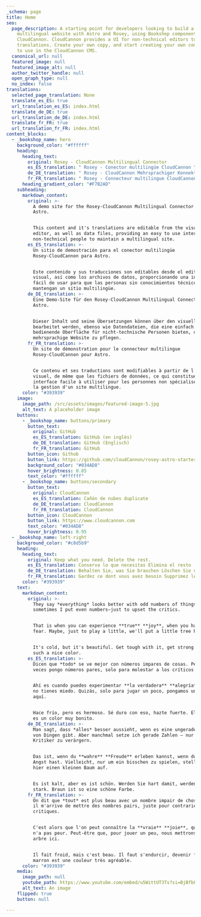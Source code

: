 ```yaml
---
_schema: page
title: Home
seo:
  page_description: A starting point for developers looking to build a
    multilingual website with Astro and Rosey, using Bookshop components in
    CloudCannon. CloudCannon provides a UI for non-technical editors to enter
    translations. Create your own copy, and start creating your own components
    to use in the CloudCannon CMS.
  canonical_url: null
  featured_image: null
  featured_image_alt: null
  author_twitter_handle: null
  open_graph_type: null
  no_index: false
translations:
  selected_page_translation: None
  translate_es_ES: true
  url_translation_es_ES: index.html
  translate_de_DE: true
  url_translation_de_DE: index.html
  translate_fr_FR: true
  url_translation_fr_FR: index.html
content_blocks:
  - _bookshop_name: hero
    background_color: "#ffffff"
    heading:
      heading_text:
        original: Rosey - CloudCannon Multilingual Connector
        es_ES_translation: " Rosey - Conector multilingüe CloudCannon "
        de_DE_translation: " Rosey - CloudCannon Mehrsprachiger Konnektor "
        fr_FR_translation: " Rosey - Connecteur multilingue CloudCannon "
      heading_gradient_color: "#F7B2AD"
    subheading:
      markdown_content:
        original: >-
          A demo site for the Rosey-CloudCannon Multilingual Connector for
          Astro.


          This content and it's translations are editable from the visual
          editor, as well as data files, providing an easy to use interface for
          non-technical people to maintain a multilingual site.
        es_ES_translation: >-
          Un sitio de demostración para el conector multilingüe
          Rosey-CloudCannon para Astro.


          Este contenido y sus traducciones son editables desde el editor
          visual, así como los archivos de datos, proporcionando una interfaz
          fácil de usar para que las personas sin conocimientos técnicos
          mantengan un sitio multilingüe.
        de_DE_translation: >-
          Eine Demo-Site für den Rosey-CloudCannon Multilingual Connector für
          Astro.


          Dieser Inhalt und seine Übersetzungen können über den visuellen Editor
          bearbeitet werden, ebenso wie Datendateien, die eine einfach zu
          bedienende Oberfläche für nicht-technische Personen bieten, um eine
          mehrsprachige Website zu pflegen.
        fr_FR_translation: >-
          Un site de démonstration pour le connecteur multilingue
          Rosey-CloudCannon pour Astro.


          Ce contenu et ses traductions sont modifiables à partir de l'éditeur
          visuel, de même que les fichiers de données, ce qui constitue une
          interface facile à utiliser pour les personnes non spécialisées dans
          la gestion d'un site multilingue.
      color: "#393939"
    image:
      image_path: /src/assets/images/featured-image-5.jpg
      alt_text: A placeholder image
    buttons:
      - _bookshop_name: buttons/primary
        button_text:
          original: GitHub
          es_ES_translation: GitHub (en inglés)
          de_DE_translation: GitHub (Englisch)
          fr_FR_translation: GitHub
        button_icon: Github
        button_link: https://github.com/cloudCannon/rosey-astro-starter
        background_color: "#034AD8"
        hover_brightness: 0.85
        text_color: "#ffffff"
      - _bookshop_name: buttons/secondary
        button_text:
          original: CloudCannon
          es_ES_translation: Cañón de nubes duplicate
          de_DE_translation: CloudCannon
          fr_FR_translation: CloudCannon
        button_icon: CloudCannon
        button_link: https://www.cloudcannon.com
        text_color: "#034AD8"
        hover_brightness: 0.95
  - _bookshop_name: left-right
    background_color: "#c8d5b9"
    heading:
      heading_text:
        original: Keep what you need. Delete the rest.
        es_ES_translation: Conserva lo que necesitas Elimina el resto
        de_DE_translation: Behalten Sie, was Sie brauchen Löschen Sie den Rest
        fr_FR_translation: Gardez ce dont vous avez besoin Supprimez le reste
      color: "#393939"
    text:
      markdown_content:
        original: >-
          They say *everything* looks better with odd numbers of things. But
          sometimes I put even numbers—just to upset the critics.


          That is when you can experience **true** **joy**, when you have no
          fear. Maybe, just to play a little, we'll put a little tree here.


          It's cold, but it's beautiful. Get tough with it, get strong. Brown is
          such a nice color.
        es_ES_translation: >-
          Dicen que *todo* se ve mejor con números impares de cosas. Pero a
          veces pongo números pares, solo para molestar a los críticos.


          Ahí es cuando puedes experimentar **la verdadera** **alegría**, cuando
          no tienes miedo. Quizás, solo para jugar un poco, pongamos un arbolito
          aquí.


          Hace frío, pero es hermoso. Sé duro con eso, hazte fuerte. El marrón
          es un color muy bonito.
        de_DE_translation: >-
          Man sagt, dass *alles* besser aussieht, wenn es eine ungerade Anzahl
          von Dingen gibt. Aber manchmal setze ich gerade Zahlen – nur um die
          Kritiker zu verärgern.


          Das ist, wenn du **wahre** **Freude** erleben kannst, wenn du keine
          Angst hast. Vielleicht, nur um ein bisschen zu spielen, stellen wir
          hier einen kleinen Baum auf.


          Es ist kalt, aber es ist schön. Werden Sie hart damit, werden Sie
          stark. Braun ist so eine schöne Farbe.
        fr_FR_translation: >-
          On dit que *tout* est plus beau avec un nombre impair de choses. Mais
          il m'arrive de mettre des nombres pairs, juste pour contrarier les
          critiques.


          C'est alors que l'on peut connaître la **vraie** **joie**, quand on
          n'a pas peur. Peut-être que, pour jouer un peu, nous mettrons un petit
          arbre ici.


          Il fait froid, mais c'est beau. Il faut s'endurcir, devenir fort. Le
          marron est une couleur très agréable.
      color: "#393939"
    media:
      image_path: null
      youtube_path: https://www.youtube.com/embed/u5WittUT3Ts?si=BjBfbF-x5MoaAyVO
      alt_text: An image
    flipped: true
    button: null

---
```

